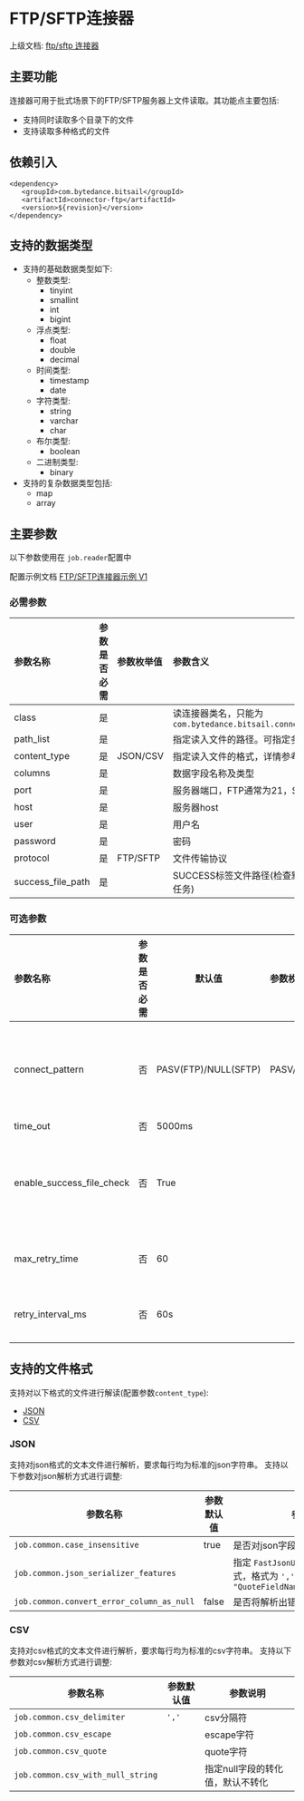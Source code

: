 # FTP/SFTP连接器

上级文档: [ftp/sftp 连接器](../introduction_zh.md)

## 主要功能

连接器可用于批式场景下的FTP/SFTP服务器上文件读取。其功能点主要包括:

- 支持同时读取多个目录下的文件
- 支持读取多种格式的文件

## 依赖引入

```text
<dependency>
   <groupId>com.bytedance.bitsail</groupId>
   <artifactId>connector-ftp</artifactId>
   <version>${revision}</version>
</dependency>
```

## 支持的数据类型

- 支持的基础数据类型如下:
    - 整数类型:
        - tinyint
        - smallint
        - int
        - bigint
    - 浮点类型:
        - float
        - double
        - decimal
    - 时间类型:
        - timestamp
        - date
    - 字符类型:
        - string
        - varchar
        - char
    - 布尔类型:
        - boolean
    - 二进制类型:
        - binary
- 支持的复杂数据类型包括:
    - map
    - array

## 主要参数

以下参数使用在 `job.reader`配置中

配置示例文档 [FTP/SFTP连接器示例 V1](./ftp-v1-example_zh.md)

### 必需参数

| 参数名称     | 参数是否必需 | 参数枚举值      | 参数含义                                                                                       |
| :----------- | :----------- | :-------------- | :--------------------------------------------------------------------------------------------- |
| class        | 是           |                 | 读连接器类名，只能为 `com.bytedance.bitsail.connector.ftp.source.FtpSource` |
| path_list    | 是           |                 | 指定读入文件的路径。可指定多个路径，使用 `','`分隔                                           |
| content_type | 是           | JSON/CSV | 指定读入文件的格式，详情参考[支持的文件格式](#jump_format)                                        |
| columns      | 是           |                 | 数据字段名称及类型                                                                             |
| port | 是 |  | 服务器端口，FTP通常为21，SFTP 为22 |
| host | 是 |  | 服务器host |
| user | 是 |  | 用户名 |
| password | 是 |  | 密码 |
| protocol | 是 | FTP/SFTP | 文件传输协议 |
| success_file_path | 是 |  | SUCCESS标签文件路径(检查默认开启，文件存在才会执行任务) |

### 可选参数

| 参数名称                  | 参数是否必需 | 默认值               | 参数枚举值     | 参数含义                                            |
| :------------------------ | :----------- | -------------------- | :------------- | :-------------------------------------------------- |
| connect_pattern           | 否           | PASV(FTP)/NULL(SFTP) | PASV/PORT/NULL | 连接模式，FTP协议下可为PASV或PORT; SFTP协议下为NULL |
| time_out                  | 否           | 5000ms               |                | 连接超时                                            |
| enable_success_file_check | 否           | True                 |                | 默认开启，必须有SUCCESS标签文件存在才会执行任务     |
| max_retry_time            | 否           | 60                   |                | 检查SUCCESS标签文件次数                             |
| retry_interval_ms         | 否           | 60s                  |                | 检查SUCCESS标签文件间隔                             |

## <span id="jump_format">支持的文件格式</span>

支持对以下格式的文件进行解读(配置参数`content_type`):

- [JSON](#jump_json)
- [CSV](#jump_csv)


### <span id="jump_json">JSON</span>

支持对json格式的文本文件进行解析，要求每行均为标准的json字符串。
支持以下参数对json解析方式进行调整:

| 参数名称                                    | 参数默认值 | 参数说明                                                                                                      |
| ------------------------------------------- | ---------- | ------------------------------------------------------------------------------------------------------------- |
| `job.common.case_insensitive`             | true       | 是否对json字段中的key大小写敏感                                                                               |
| `job.common.json_serializer_features`     |            | 指定 `FastJsonUtil`进行解析时的模式，格式为 `','`分隔的字符串，例如 `"QuoteFieldNames,UseSingleQuotes"` |
| `job.common.convert_error_column_as_null` | false      | 是否将解析出错的字段置为null                                                                                  |

### <span id="jump_csv">CSV</span>

支持对csv格式的文本文件进行解析，要求每行均为标准的csv字符串。
支持以下参数对csv解析方式进行调整:

| 参数名称                            | 参数默认值 | 参数说明                         |
| ----------------------------------- | ---------- | -------------------------------- |
| `job.common.csv_delimiter`        | `','`    | csv分隔符                        |
| `job.common.csv_escape`           |            | escape字符                       |
| `job.common.csv_quote`            |            | quote字符                        |
| `job.common.csv_with_null_string` |            | 指定null字段的转化值，默认不转化 |
